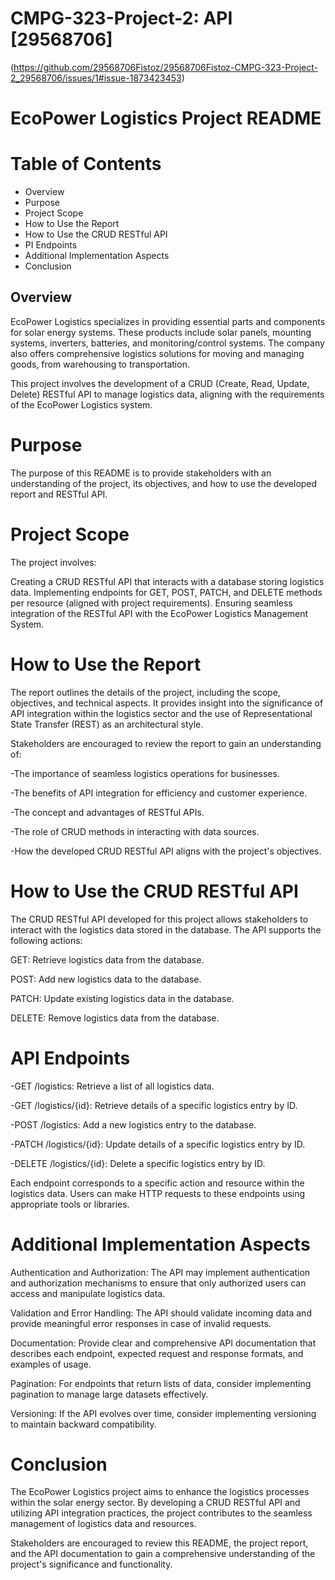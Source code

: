 # CMPG-323-Project-2: API [29568706]

(https://github.com/29568706Fistoz/29568706Fistoz-CMPG-323-Project-2_29568706/issues/1#issue-1873423453)

# EcoPower Logistics Project README

# Table of Contents
- Overview
- Purpose
- Project Scope
- How to Use the Report
- How to Use the CRUD RESTful API
- PI Endpoints
- Additional Implementation Aspects
- Conclusion

## Overview
EcoPower Logistics specializes in providing essential parts and components for solar energy systems. These products include solar panels, mounting systems, inverters, batteries, and monitoring/control systems. The company also offers comprehensive logistics solutions for moving and managing goods, from warehousing to transportation.

This project involves the development of a CRUD (Create, Read, Update, Delete) RESTful API to manage logistics data, aligning with the requirements of the EcoPower Logistics system.

# Purpose
The purpose of this README is to provide stakeholders with an understanding of the project, its objectives, and how to use the developed report and RESTful API.

# Project Scope
The project involves:

Creating a CRUD RESTful API that interacts with a database storing logistics data.
Implementing endpoints for GET, POST, PATCH, and DELETE methods per resource (aligned with project requirements).
Ensuring seamless integration of the RESTful API with the EcoPower Logistics Management System.

# How to Use the Report
The report outlines the details of the project, including the scope, objectives, and technical aspects. It provides insight into the significance of API integration within the logistics sector and the use of Representational State Transfer (REST) as an architectural style.

Stakeholders are encouraged to review the report to gain an understanding of:

-The importance of seamless logistics operations for businesses.

-The benefits of API integration for efficiency and customer experience.

-The concept and advantages of RESTful APIs.

-The role of CRUD methods in interacting with data sources.

-How the developed CRUD RESTful API aligns with the project's objectives.

# How to Use the CRUD RESTful API
The CRUD RESTful API developed for this project allows stakeholders to interact with the logistics data stored in the database. The API supports the following actions:

GET: Retrieve logistics data from the database.

POST: Add new logistics data to the database.

PATCH: Update existing logistics data in the database.

DELETE: Remove logistics data from the database.

# API Endpoints
-GET /logistics: Retrieve a list of all logistics data.

-GET /logistics/{id}: Retrieve details of a specific logistics entry by ID.

-POST /logistics: Add a new logistics entry to the database.

-PATCH /logistics/{id}: Update details of a specific logistics entry by ID.

-DELETE /logistics/{id}: Delete a specific logistics entry by ID.

Each endpoint corresponds to a specific action and resource within the logistics data. Users can make HTTP requests to these endpoints using appropriate tools or libraries.

# Additional Implementation Aspects
Authentication and Authorization: The API may implement authentication and authorization mechanisms to ensure that only authorized users can access and manipulate logistics data.

Validation and Error Handling: The API should validate incoming data and provide meaningful error responses in case of invalid requests.

Documentation: Provide clear and comprehensive API documentation that describes each endpoint, expected request and response formats, and examples of usage.

Pagination: For endpoints that return lists of data, consider implementing pagination to manage large datasets effectively.

Versioning: If the API evolves over time, consider implementing versioning to maintain backward compatibility.


# Conclusion
The EcoPower Logistics project aims to enhance the logistics processes within the solar energy sector. By developing a CRUD RESTful API and utilizing API integration practices, the project contributes to the seamless management of logistics data and resources.

Stakeholders are encouraged to review this README, the project report, and the API documentation to gain a comprehensive understanding of the project's significance and functionality.
